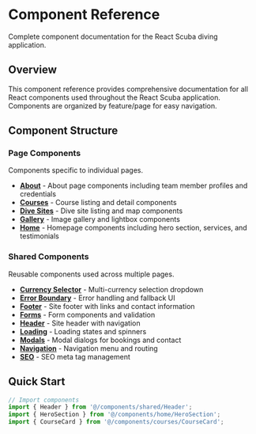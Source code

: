 # Component Reference

Complete component documentation for the React Scuba diving application.

## Overview

This component reference provides comprehensive documentation for all React components used throughout the React Scuba application. Components are organized by feature/page for easy navigation.

## Component Structure

### Page Components

Components specific to individual pages.

- **[About](about/about.md)** - About page components including team member profiles and credentials
- **[Courses](courses/courses.md)** - Course listing and detail components
- **[Dive Sites](dive-sites/dive-sites.md)** - Dive site listing and map components
- **[Gallery](gallery/gallery.md)** - Image gallery and lightbox components
- **[Home](home/home.md)** - Homepage components including hero section, services, and testimonials

### Shared Components

Reusable components used across multiple pages.

- **[Currency Selector](shared/currency-selector.md)** - Multi-currency selection dropdown
- **[Error Boundary](shared/error-boundary.md)** - Error handling and fallback UI
- **[Footer](shared/footer.md)** - Site footer with links and contact information
- **[Forms](shared/forms.md)** - Form components and validation
- **[Header](shared/header.md)** - Site header with navigation
- **[Loading](shared/loading.md)** - Loading states and spinners
- **[Modals](shared/modals.md)** - Modal dialogs for bookings and contact
- **[Navigation](shared/navigation.md)** - Navigation menu and routing
- **[SEO](shared/seo.md)** - SEO meta tag management

## Quick Start

```jsx
// Import components
import { Header } from '@/components/shared/Header';
import { HeroSection } from '@/components/home/HeroSection';
import { CourseCard } from '@/components/courses/CourseCard';
```
